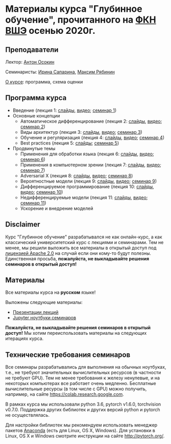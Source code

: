 # Материалы курса "Глубинное обучение", прочитанного на [ФКН ВШЭ](https://cs.hse.ru/) осенью 2020г.

## Преподаватели
Лектор: [Антон Осокин](https://aosokin.github.io/)

Семинаристы: [Ирина Сапарина](https://github.com/saparina), [Максим Рябинин](https://www.hse.ru/staff/mryabinin)

[О курсе](lectures/DL20-fall-about.pdf): программа, схема оценки

## Программа курса
* Введение (лекция 1: [слайды](lectures/DL20-fall-lecture1-intro.pdf), [видео](https://youtu.be/k3QZU5a1oRA); [семинар 1](seminars/seminar1/DL20-fall-seminar1.ipynb))
* Основные концепции
  - Автоматическое дифференцирование (лекция 2: [слайды](lectures/DL20-fall-lecture2-backprop.pdf), [видео](https://youtu.be/cKMaEpf4MeU); [семинар 2](seminars/seminar2/DL20-fall-seminar2.ipynb))
  - Виды архитектур (лекция 3: [слайды](lectures/DL20-fall-lecture3-models.pdf), [видео](https://youtu.be/Uim4xLhXjRE); [семинар 3](seminars/seminar3/DL20_fall_seminar3.ipynb))
  - Обучение и регуляризация (лекция 4: [слайды](lectures/DL20-fall-lecture4-training.pdf), [видео](https://youtu.be/kE3AicLd5KE); [семинар 4](seminars/seminar4/DL20_fall_seminar4.ipynb))
  - Best practices (лекция 5: [слайды](lectures/DL20-fall-lecture5-bestpractices.pdf); [семинар 5](seminars/seminar5/looking_for_bugs.ipynb))
* Продвинутые темы
  - Применения для обработки языка (лекция 6: [слайды](lectures/DL20-fall-lecture6-deepnlp.pdf), [видео](https://youtu.be/ID_sIs_dEbE); [семинар 6](seminars/seminar6/DL20_fall_seminar6.ipynb))
  - Применения в компьютерном зрении (лекция 7: [слайды](lectures/DL20-fall-lecture7-deepvision.pdf), [видео](https://youtu.be/d5r6k1czEys); [семинар 7](seminars/seminar7/DL20_fall_seminar7.ipynb))
  - Adversarial X (лекция 8: [слайды](lectures/DL20-fall-lecture8-adversarialX.pdf), [видео](https://youtu.be/hCR8iue9yjM); [семинар 8](seminars/seminar8/DL20_fall_seminar8.ipynb))
  - Вероятностные модели (лекция 9: [слайды](lectures/DL20-fall-lecture9-probmodels.pdf), [видео](https://youtu.be/ytCAIvNOGVg); [семинар 9](seminars/seminar9/DL20_fall_seminar9.ipynb))
  - Дифференцируемое программирование (лекция 10: [слайды](lectures/DL20-fall-lecture10-differentiableprogramming.pdf), [видео](https://youtu.be/ZRBIwoLcsBE); [семинар 10](seminars/seminar10/DL20_fall_seminar10.ipynb))
  - Недифференцируемые модели  (лекция 11: [слайды](lectures/DL20-fall-lecture11-nondiffnets.pdf), [видео](https://youtu.be/nXvs4Tpzbxs); [семинар 11](seminars/seminar11/DL20_fall_seminar11.ipynb))
  - Ускорение и внедрение моделей

## Disclaimer
Курс "Глубинное обучение" разрабатывался не как онлайн-курс, а как классический университетский курс с лекциями и семинарами.
Тем не менее, мы решили выложить все материалы в открытый доступ под [лицензией Apache 2.0](../LICENSE) на случай если они кому-то будут полезны.
Единственная просьба, **пожалуйста, не выкладывайте решения семинаров в открытый доступ!** 
  
## Материалы
Все материалы курса на **русском** языке!

Выложены следующие материалы:
* [Презентации лекций](lectures)
* [Jupyter ноутбуки семинаров](seminars) 

**Пожалуйста, не выкладывайте решения семинаров в открытый доступ!** Мы хотим переиспользовать материалы на следующих итерациях курса.
 
## Технические требования семинаров
Все семинары разрабатывались для выполнения на обычных ноутбуках, т.е., не требуют значительных вычислительных ресурсов (в частности не требуют GPU). Тем не менее требования к железу ненулевые, и на некоторых компьютерах все работает очень медленно. Бесплатные вычислительные ресурсы (в том числе с GPU) можно получить, например, на сайте https://colab.research.google.com.

В рамках курса мы использовали python 3.6, pytorch v1.6.0, torchvision v0.7.0. Поддержка других библиотек и других версий python и pytorch не осуществлялась.
 
Для настройки библиотек мы рекомендуем использовать менеджер пакетов [Anaconda](https://www.anaconda.com/) (есть для Linux, OS X, Windows). Для установки в Linux, OS X и Windows смотрите инструкции на сайте http://pytorch.org/. 
 
